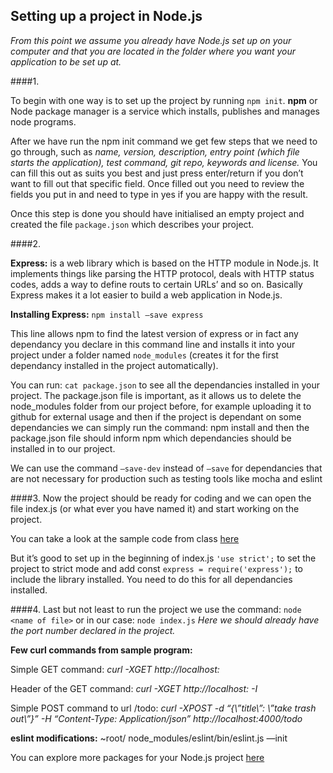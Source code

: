 ## Setting up a project in Node.js

*From this point we assume you already have Node.js set up on your computer and that you are located in the folder where you want your application to be set up at.*

####1.

To begin with one way is to set up the project by running ```npm init```.
**npm** or Node package manager is a service which installs, publishes and manages node programs.

After we have run the npm init command we get few steps that we need to go through, such as *name, version, description, entry point (which file starts the application), test command, git repo, keywords and license.* You can fill this out as suits you best and just press enter/return if you don’t want to fill out that specific field.
Once filled out you need to review the fields you put in and need to type in yes if you are happy with the result.

Once this step is done you should have initialised an empty project and created the file ```package.json``` which describes your project. 


####2.

**Express:** is a web library which is based on the HTTP module in Node.js.
It implements things like parsing the HTTP protocol, deals with HTTP status codes, adds a way to define routs to certain URLs’ and so on. 
Basically Express makes it a lot easier to build a web application in Node.js.

**Installing Express:** 
```npm install —save express```

This line allows npm to find the latest version of express or in fact any dependancy you declare in this command line and installs it into your project under a folder named ```node_modules``` (creates it for the first dependancy installed in the project automatically).

You can run: ```cat package.json``` to see all the dependancies installed in your project.
The package.json file is important, as it allows us to delete the node_modules folder from our project before, for example uploading it to github for external usage and then if the project is dependant on some dependancies we can simply run the command: npm install and then the package.json file should inform npm which dependancies should be installed in to our project.

We can use the command ```—save-dev``` instead of ```—save``` for dependancies that are not necessary for production such as testing tools like mocha and eslint 


####3.
Now the project should be ready for coding and we can open the file index.js (or what ever you have named it) and start working on the project.

You can take a look at the sample code from class [here](https://github.com/sigurdura13/nodejs-project-setup-instructions/blob/master/sample-project.mp)

But it’s good to set up in the beginning of index.js ```'use strict';``` to set the project to strict mode and add const ```express = require('express');``` to include the library installed. You need to do this for all dependancies installed.


####4.
Last but not least to run the project we use the command: ```node <name of file>``` or in our case: ```node index.js```
*Here we should already have the port number declared in the project.*


**Few curl commands from sample program:**

Simple GET command:
*curl -XGET http://localhost:<port number>*

Header of the GET command: 
*curl -XGET http://localhost:<port number> -I*

Simple POST command to url /todo:
*curl -XPOST -d “{\”title\”: \”take trash out\”}” -H “Content-Type: Application/json” http://localhost:4000/todo*


**eslint modifications:**
~root/ node_modules/eslint/bin/eslint.js —init


You can explore more packages for your Node.js project [here](http://www.npmjs.com)
